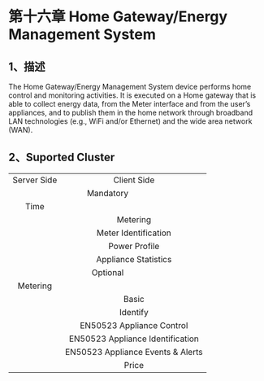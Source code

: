 # 第十六章 Home Gateway/Energy Management System

## 1、描述

The Home Gateway/Energy Management System device performs home control and monitoring activities. It is executed on a Home gateway that is able to collect energy  data,  from  the  Meter  interface  and  from  the  user’s  appliances,  and  to 
publish them in the home network through broadband LAN technologies (e.g., WiFi and/or Ethernet) and the wide area network (WAN).

## 2、Suported Cluster
<table>
   <tr align="center">
   	<td>Server Side</td>
    <td>Client Side</td>
   </tr>
   <tr align="center">
   	<td colspan="2">Mandatory</td>
   </tr>
   <tr align="center">
    <td>Time</td>
    <td></td>
   </tr>
   <tr align="center">
    <td></td>
    <td>Metering</td>
   </tr>
   <tr align="center">
    <td></td>
    <td>Meter Identification</td>
   </tr>
   <tr align="center">
    <td></td>
    <td>Power Profile</td>
   </tr>
   <tr align="center">
    <td></td>
    <td>Appliance Statistics</td>
   </tr>
   <tr align="center">
   	<td colspan="2">Optional</td>
   </tr>
   <tr align="center"> 
       <td>Metering</td>
       <td></td>
   </tr>
   <tr align="center"> 
       <td></td>
       <td>Basic</td>
   </tr>
   <tr align="center"> 
       <td></td>
       <td>Identify</td>
   </tr>  
   <tr align="center"> 
       <td></td>
       <td>EN50523 Appliance Control</td>
   </tr>  
   <tr align="center"> 
       <td></td>
       <td>EN50523 Appliance Identification</td>
   </tr>  
   <tr align="center"> 
       <td></td>
       <td>EN50523 Appliance Events & Alerts</td>
   </tr>  
   <tr align="center"> 
       <td></td>
       <td>Price</td>
   </tr>  
</table>

